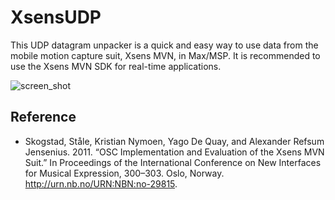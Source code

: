 # XsensUDP

This UDP datagram unpacker is a quick and easy way to use data from the mobile motion capture suit, Xsens MVN, in Max/MSP. It is recommended to use the Xsens MVN SDK for real-time applications. 

![screen_shot](https://github.com/fourMs/XsensUDP/assets/114316/84a8a08e-cc5b-49a0-99ce-cd0661233eba)


## Reference

- Skogstad, Ståle, Kristian Nymoen, Yago De Quay, and Alexander Refsum Jensenius. 2011. “OSC Implementation and Evaluation of the Xsens MVN Suit.” In Proceedings of the International Conference on New Interfaces for Musical Expression, 300–303. Oslo, Norway. http://urn.nb.no/URN:NBN:no-29815.
